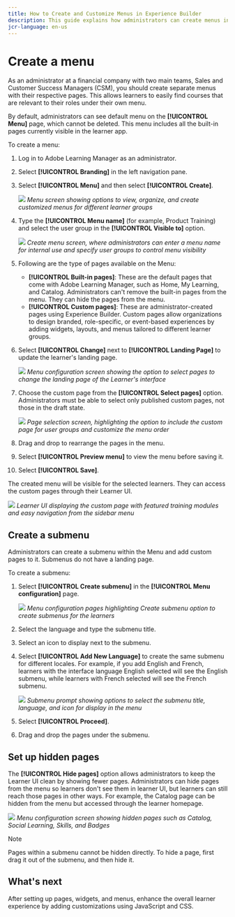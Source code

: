 ```yaml
---
title: How to Create and Customize Menus in Experience Builder
description: This guide explains how administrators can create menus in Experience Builder within Adobe Learning Manager. Learn to organize pages into menus, customize menu layouts, and control menu visibility to different user groups. 
jcr-language: en-us
---
```


# Create a menu

As an administrator at a financial company with two main teams, Sales and Customer Success Managers (CSM), you should create separate menus with their respective pages. This allows learners to easily find courses that are relevant to their roles under their own menu.

By default, administrators can see default menu on the **[!UICONTROL Menu]** page, which cannot be deleted. This menu includes all the built-in pages currently visible in the learner app.

To create a menu:

1. Log in to Adobe Learning Manager as an administrator.
2. Select **[!UICONTROL Branding]** in the left navigation pane.
3. Select **[!UICONTROL Menu]** and then select **[!UICONTROL Create]**.
 
   ![](assets/select-create-menu.png)
   _Menu screen showing options to view, organize, and create customized menus for different learner groups_

4. Type the **[!UICONTROL Menu name]** (for example, Product Training) and select the user group in the **[!UICONTROL Visible to]** option.
   
   ![](assets/type-menu-name-and-users.png)
   _Create menu screen, where administrators can enter a menu name for internal use and specify user groups to control menu visibility_

5. Following are the type of pages available on the Menu:
   * **[!UICONTROL Built-in pages]**: These are the default pages that come with Adobe Learning Manager, such as Home, My Learning, and Catalog. Administrators can't remove the built-in pages from the menu. They can hide the pages from the menu. 
   * **[!UICONTROL Custom pages]**: These are administrator-created pages using Experience Builder. Custom pages allow organizations to design branded, role-specific, or event-based experiences by adding widgets, layouts, and menus tailored to different learner groups.
6. Select **[!UICONTROL Change]** next to **[!UICONTROL Landing Page]** to update the learner's landing page.
 
   ![](assets/change-landing-page.png)
   _Menu configuration screen showing the option to select pages to change the landing page of the Learner's interface_

7. Choose the custom page from the **[!UICONTROL Select pages]** option. Administrators must be able to select only published custom pages, not those in the draft state.

   ![](assets/select-custom-pages.png)
   _Page selection screen, highlighting the option to include the custom page for user groups and customize the menu order_

8. Drag and drop to rearrange the pages in the menu.
9. Select **[!UICONTROL Preview menu]** to view the menu before saving it. 
10. Select **[!UICONTROL Save]**.

The created menu will be visible for the selected learners. They can access the custom pages through their Learner UI. 
 
![](assets/preview-the-menu.png) 
_Learner UI displaying the custom page with featured training modules and easy navigation from the sidebar menu_

## Create a submenu

Administrators can create a submenu within the Menu and add custom pages to it. Submenus do not have a landing page.

To create a submenu:

1. Select **[!UICONTROL Create submenu]** in the **[!UICONTROL Menu configuration]** page.
  
   ![](assets/create-submenu-option.png)
   _Menu configuration pages highlighting Create submenu option to create submenus for the learners_

2. Select the language and type the submenu title.
3. Select an icon to display next to the submenu.
4. Select **[!UICONTROL Add New Language]** to create the same submenu for different locales. For example, if you add English and French, learners with the interface language English selected will see the English submenu, while learners with French selected will see the French submenu.
  
   ![](assets/create-submenu-prompt.png)
   _Submenu prompt showing options to select the submenu title, language, and icon for display in the menu_

5. Select **[!UICONTROL Proceed]**.
6. Drag and drop the pages under the submenu. 

## Set up hidden pages

The **[!UICONTROL Hide pages]** option allows administrators to keep the Learner UI clean by showing fewer pages. Administrators can hide pages from the menu so learners don't see them in learner UI, but learners can still reach those pages in other ways. For example, the Catalog page can be hidden from the menu but accessed through the learner homepage.
 
![](assets/select-hidden-pages.png)
_Menu configuration screen showing hidden pages such as Catalog, Social Learning, Skills, and Badges_

>[!NOTE]
>
>Pages within a submenu cannot be hidden directly. To hide a page, first drag it out of the submenu, and then hide it.

## What's next

After setting up pages, widgets, and menus, enhance the overall learner experience by adding customizations using JavaScript and CSS.

